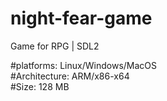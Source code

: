 # night-fear-game
Game for RPG | SDL2

#platforms: Linux/Windows/MacOS
<br/>
#Architecture: ARM/x86-x64
<br/>
#Size: 128 MB
 
